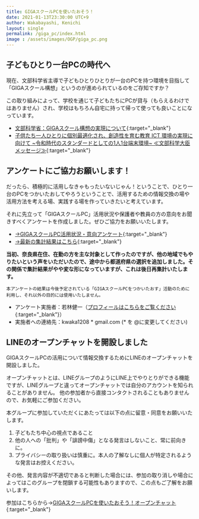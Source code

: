 ```yaml
---
title: GIGAスクールPCを使いたおそう！
date: 2021-01-13T23:30:00 UTC+9
author: Wakabayashi, Kenichi
layout: single
permalink: /giga_pc/index.html
image : /assets/images/OGP/giga_pc.png
---
```

## 子どもひとり一台PCの時代へ
現在、文部科学省主導で子どもひとりひとりが一台のPCを持つ環境を目指して「GIGAスクール構想」というのが進められているのをご存知ですか？

この取り組みによって、学校を通じて子どもたちにPCが貸与（もらえるわけではありません）され、学校はもちろん自宅に持って帰って使っても良いことになっています。

- [文部科学省：GIGAスクール構想の実現について](https://www.mext.go.jp/a_menu/other/index_00001.htm){:target="_blank"}
- [子供たち一人ひとりに個別最適化され、創造性を育む教育 ICT 環境の実現に向けて ~令和時代のスタンダードとしての1人1台端末環境~ ≪文部科学大臣メッセージ≫](https://www.mext.go.jp/content/20191225-mxt_syoto01_000003278_03.pdf){:target="_blank"}

## アンケートにご協力お願いします！
だったら、積極的に活用しなきゃもったいないじゃん！ということで、ひとり一台のPCをつかいたおしてやろうということで、活用するための情報交換の場や活用方法を考える場、実践する場を作っていきたいと考えています。

それに先立って「GIGAスクールPC」活用状況や保護者や教員の方の意向をお聞きすべくアンケートを作成しました。ぜひご協力をお願いいたします。

- [→GIGAスクールPC活用状況・意向アンケート](https://forms.gle/ErWzBFaJ2jyDYNNG7){:target="_blank"}
- [→最新の集計結果はこちら](https://docs.google.com/forms/d/e/1FAIpQLSf62jpt1k_d1b-L8QjKUXKAPlYcqeEOvYexaHYtRag5sVQU5A/viewanalytics){:target="_blank"}

**当初、奈良県在住、在勤の方を主な対象として作ったのですが、他の地域でもやりたいという声をいただいたので、途中から都道府県の選択を追加しました。その関係で集計結果がやや変な形になっていますが、これは後日再集計いたします。**

```
本アンケートの結果は今後予定されている「GIGAスクールPCをつかいたおす」活動のために利用し、それ以外の目的には使用いたしません。
```

- アンケート実施者：若林健一（[プロフィールはこちらをご覧ください](https://crssrds.jp/aboutme/){:target="_blank"}）
- 実施者への連絡先：kwaka1208 * gmail.com (* を @に変更してください)

## LINEのオープンチャットを開設しました
GIGAスクールPCの活用について情報交換するためにLINEのオープンチャットを開設しました。

オープンチャットとは、LINEグループのようにLINE上でやりとりができる機能ですが、LINEグループと違ってオープンチャットでは自分のアカウントを知られることがありません。
他の参加者から直接コンタクトされることもありませんので、お気軽にご参加ください。

本グループに参加していただくにあたっては以下の点に留意・同意をお願いいたします。

1. 子どもたち中心の視点であること
2. 他の人への「批判」や「誹謗中傷」となる発言はしないこと、常に前向きに。
3. プライバシーの取り扱いは慎重に。本人の了解なしに個人が特定されるような発言はお控えください。

その他、発言内容が不適切であると判断した場合には、参加の取り消しや場合によってはこのグループを閉鎖する可能性もありますので、この点もご了解をお願いします。

参加はこちらから→[GIGAスクールPCを使いたおそう！オープンチャット](https://bit.ly/giga_pc_chat){:target="_blank"}

